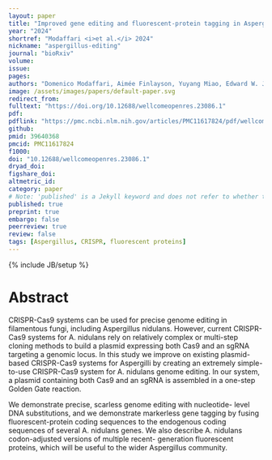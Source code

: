 ```yaml
---
layout: paper
title: "Improved gene editing and fluorescent-protein tagging in Aspergillus nidulans using a Golden Gate-based CRISPR-Cas9 plasmid system"
year: "2024"
shortref: "Modaffari <i>et al.</i> 2024"
nickname: "aspergillus-editing"
journal: "bioRxiv"
volume: 
issue: 
pages: 
authors: "Domenico Modaffari, Aimée Finlayson, Yuyang Miao, Edward W. J. Wallace, Kenneth E. Sawin"
image: /assets/images/papers/default-paper.svg
redirect_from: 
fulltext: "https://doi.org/10.12688/wellcomeopenres.23086.1"
pdf: 
pdflink: "https://pmc.ncbi.nlm.nih.gov/articles/PMC11617824/pdf/wellcomeopenres-9-25422.pdf"
github: 
pmid: 39640368
pmcid: PMC11617824
f1000: 
doi: "10.12688/wellcomeopenres.23086.1"
dryad_doi: 
figshare_doi: 
altmetric_id: 
category: paper
# Note: 'published' is a Jekyll keyword and does not refer to whether the paper is published, but rather to whether this Markdown should be part of the rendered site.
published: true
preprint: true
embargo: false	
peerreview: true
review: false
tags: [Aspergillus, CRISPR, fluorescent proteins]
---
```

{% include JB/setup %}


# Abstract 

CRISPR-Cas9 systems can be used for precise genome editing in filamentous fungi, including Aspergillus nidulans. However, current CRISPR-Cas9 systems for A. nidulans rely on relatively complex or multi-step cloning methods to build a plasmid expressing both Cas9 and an sgRNA targeting a genomic locus. In this study we improve on existing plasmid-based CRISPR-Cas9 systems for Aspergilli by creating an extremely simple-to-use CRISPR-Cas9 system for A. nidulans genome editing. In our system, a plasmid containing both Cas9 and an sgRNA is assembled in a one-step Golden Gate reaction.

We demonstrate precise, scarless genome editing with nucleotide- level DNA substitutions, and we demonstrate markerless gene tagging by fusing fluorescent-protein coding sequences to the endogenous coding sequences of several A. nidulans genes. We also describe A. nidulans codon-adjusted versions of multiple recent- generation fluorescent proteins, which will be useful to the wider Aspergillus community.
